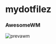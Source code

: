 # mydotfilez

### AwesomeWM

![prevawm](https://user-images.githubusercontent.com/77242913/221884424-e4879f1c-e4b7-40fb-bebb-e72c0dd311aa.png)

